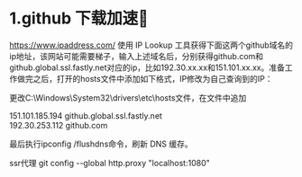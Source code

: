 # 1.github 下载加速:rocket:
https://www.ipaddress.com/ 使用 IP Lookup 工具获得下面这两个github域名的ip地址，该网站可能需要梯子，输入上述域名后，分别获得github.com和github.global.ssl.fastly.net对应的ip，比如192.30.xx.xx和151.101.xx.xx。准备工作做完之后，打开的hosts文件中添加如下格式，IP修改为自己查询到的IP：

更改C:\Windows\System32\drivers\etc\hosts文件，在文件中追加 

151.101.185.194 github.global.ssl.fastly.net  
192.30.253.112 github.com

最后执行ipconfig /flushdns命令，刷新 DNS 缓存。

ssr代理
git config --global http.proxy "localhost:1080"
